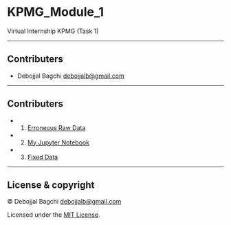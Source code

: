 # KPMG_Module_1
Virtual Internship KPMG (Task 1)

---

## Contributers

- Debojjal Bagchi <debojjalb@gmail.com>

---

## Contributers

- 1. [Erroneous Raw Data](Raw.xlsx)
- 2. [My Jupyter Notebook](KPMG_Module_1.ipynb)
- 3. [Fixed Data](FIXED_Dataset.xlsx)

---

## License & copyright

© Debojjal Bagchi <debojjalb@gmail.com>

Licensed under the [MIT License](LICENSE).
